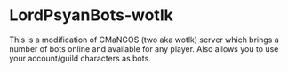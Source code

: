 # LordPsyanBots-wotlk
This is a modification of CMaNGOS (two aka wotlk) server which brings a number of bots online and available for any player. Also allows you to use your account/guild characters as bots.
